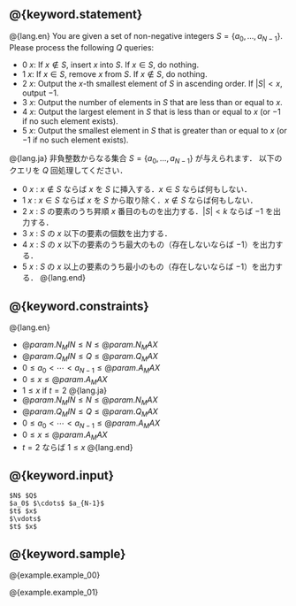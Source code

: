 ## @{keyword.statement}

@{lang.en}
You are given a set of non-negative integers $S = \lbrace a_0, \ldots, a_{N-1} \rbrace$.
Please process the following $Q$ queries:

- 0 $x$: If $x \notin S$, insert $x$ into $S$. If $x \in S$, do nothing.
- 1 $x$: If $x \in S$, remove $x$ from $S$. If $x \notin S$, do nothing.
- 2 $x$: Output the $x$-th smallest element of $S$ in ascending order. If $|S| < x$, output $-1$.
- 3 $x$: Output the number of elements in $S$ that are less than or equal to $x$.
- 4 $x$: Output the largest element in $S$ that is less than or equal to $x$ (or $-1$ if no such element exists).
- 5 $x$: Output the smallest element in $S$ that is greater than or equal to $x$ (or $-1$ if no such element exists).


@{lang.ja}
非負整数からなる集合 $S = \lbrace a_0,\ldots,a_{N-1}\rbrace$ が与えられます．
以下のクエリを $Q$ 回処理してください．

- 0 $x$ : $x\notin S$ ならば $x$ を $S$ に挿入する．$x\in S$ ならば何もしない．
- 1 $x$ : $x\in S$ ならば $x$ を $S$ から取り除く．$x\notin S$ ならば何もしない．
- 2 $x$ : $S$ の要素のうち昇順 $x$ 番目のものを出力する．$|S|<k$ ならば $-1$ を出力する．
- 3 $x$ : $S$ の $x$ 以下の要素の個数を出力する．
- 4 $x$ : $S$ の $x$ 以下の要素のうち最大のもの（存在しないならば $-1$）を出力する．
- 5 $x$ : $S$ の $x$ 以上の要素のうち最小のもの（存在しないならば $-1$）を出力する．
@{lang.end}

## @{keyword.constraints}
@{lang.en}
- $@{param.N_MIN} \leq N \leq @{param.N_MAX}$
- $@{param.Q_MIN} \leq Q \leq @{param.Q_MAX}$
- $0 \leq a _ 0 < \cdots < a _ {N-1} \leq @{param.A_MAX}$
- $0\leq x \leq @{param.A_MAX}$
- $1\leq x$ if $t = 2$
@{lang.ja}
- $@{param.N_MIN} \leq N \leq @{param.N_MAX}$
- $@{param.Q_MIN} \leq Q \leq @{param.Q_MAX}$
- $0 \leq a _ 0 < \cdots < a _ {N-1} \leq @{param.A_MAX}$
- $0\leq x \leq @{param.A_MAX}$
- $t=2$ ならば $1\leq x$
@{lang.end}

## @{keyword.input}

```
$N$ $Q$
$a_0$ $\cdots$ $a_{N-1}$
$t$ $x$
$\vdots$
$t$ $x$
```

## @{keyword.sample}

@{example.example_00}

@{example.example_01}
